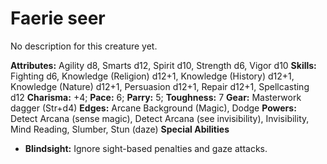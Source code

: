 # Faerie seer

No description for this creature yet.

**Attributes:** Agility d8, Smarts d12, Spirit d10, Strength d6, Vigor
d10
**Skills:** Fighting d6, Knowledge (Religion) d12+1, Knowledge (History)
d12+1, Knowledge (Nature) d12+1, Persuasion d12+1, Repair d12+1,
Spellcasting d12
**Charisma:** +4; **Pace:** 6; **Parry:** 5; **Toughness:** 7
**Gear:** Masterwork dagger (Str+d4)
**Edges:** Arcane Background (Magic), Dodge
**Powers:** Detect Arcana (sense magic), Detect Arcana (see
invisibility), Invisibility, Mind Reading, Slumber, Stun (daze)
**Special Abilities**

- **Blindsight:** Ignore sight-based penalties and gaze attacks.
